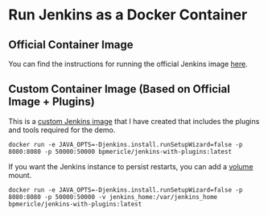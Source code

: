 # Run Jenkins as a Docker Container

## Official Container Image
You can find the instructions for running the official Jenkins image [here](https://github.com/jenkinsci/docker/blob/master/README.md).

## Custom Container Image (Based on Official Image + Plugins)
This is a [custom Jenkins image](src/docker/jenkins/Dockerfile) that I have created that includes the plugins and tools required for the demo.

    docker run -e JAVA_OPTS=-Djenkins.install.runSetupWizard=false -p 8080:8080 -p 50000:50000 bpmericle/jenkins-with-plugins:latest

If you want the Jenkins instance to persist restarts, you can add a [volume](https://docs.docker.com/storage/volumes/) mount.

    docker run -e JAVA_OPTS=-Djenkins.install.runSetupWizard=false -p 8080:8080 -p 50000:50000 -v jenkins_home:/var/jenkins_home bpmericle/jenkins-with-plugins:latest
